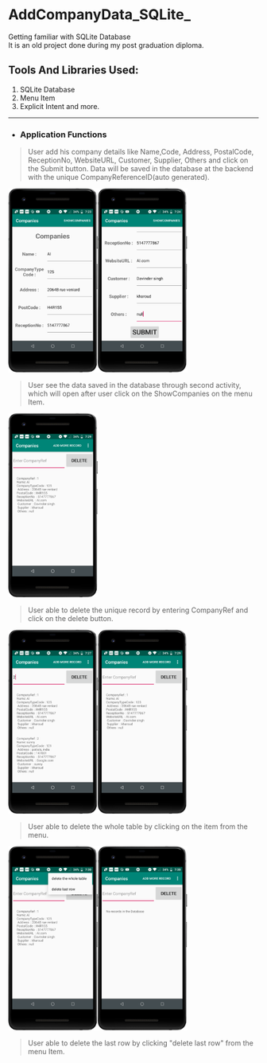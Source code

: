 # AddCompanyData_SQLite_
Getting familiar with SQLite Database  
It is an old project done during my post graduation diploma.
## Tools And Libraries Used:

1. SQLite Database
2. Menu Item
3. Explicit Intent
 and more.

___
* ### Application Functions
>User add his company details like Name,Code, Address, PostalCode, ReceptionNo, WebsiteURL, Customer, Supplier, Others and click on the 
Submit button. Data will be saved in the database at the backend with the unique CompanyReferenceID(auto generated).


<img src="https://github.com/DavinderSinghKharoud/Images/blob/master/mainScreen.png" width="180" height="370"><img src="https://github.com/DavinderSinghKharoud/Images/blob/master/MainScreen2.png" width="180" height="370">

>User see the data saved in the database through second activity, which will open after user click on the ShowCompanies on the menu Item.

<img src="https://github.com/DavinderSinghKharoud/Images/blob/master/AfterDeletingSpcificRecord.png" width="180" height="370">

>User able to delete the unique record by entering CompanyRef and click on the delete button.

<img src="https://github.com/DavinderSinghKharoud/Images/blob/master/deleteSpecific%20record.png" width="180" height="370"><img src="https://github.com/DavinderSinghKharoud/Images/blob/master/AfterDeletingSpcificRecord.png" width="180" height="370">

>User able to delete the whole table by clicking on the item from the menu.

<img src="https://github.com/DavinderSinghKharoud/Images/blob/master/ShowingMenuSQlite.png" width="180" height="370"><img src="https://github.com/DavinderSinghKharoud/Images/blob/master/DeletingWholeDatabase.png" width="180" height="370">

>User able to delete the last row by clicking "delete last row" from the menu Item.
